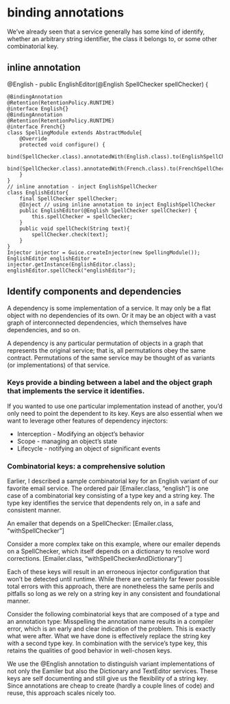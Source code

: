 # binding annotations

We’ve already seen that a service generally has some kind of identify, whether an arbitrary string identifier, the
class it belongs to, or some other combinatorial key.

## inline annotation
@English - public EnglishEditor(@English SpellChecker spellChecker) {

```
@BindingAnnotation
@Retention(RetentionPolicy.RUNTIME)
@interface English{}
@BindingAnnotation
@Retention(RetentionPolicy.RUNTIME)
@interface French{}
class SpellingModule extends AbstractModule{
    @Override
    protected void configure() {
        bind(SpellChecker.class).annotatedWith(English.class).to(EnglishSpellChecker.class);
        bind(SpellChecker.class).annotatedWith(French.class).to(FrenchSpellChecker.class);
    }
}
// inline annotation - inject EnglishSpellChecker
class EnglishEditor{
    final SpellChecker spellChecker;
    @Inject // using inline annotation to inject EnglishSpellChecker
    public EnglishEditor(@English SpellChecker spellChecker) {
        this.spellChecker = spellChecker;
    }
    public void spellCheck(String text){
        spellChecker.check(text);
    }
}
Injector injector = Guice.createInjector(new SpellingModule());
EnglishEditor englishEditor = injector.getInstance(EnglishEditor.class);
englishEditor.spellCheck("englishEditor");
```

## Identify components and dependencies
A dependency is some implementation of a service. It may only be a flat object with no dependencies of its own. Or it
may be an object with a vast graph of interconnected dependencies, which themselves have dependencies, and so on.

A dependency is any particular permutation of objects in a graph that represents the original service; that is, all
permutations obey the same contract.
Permutations of the same service may be thought of as variants (or implementations) of that service.

### Keys provide a binding between a label and the object graph that implements the service it identifies.

If you wanted to use one particular implementation instead of another, you’d only need to point the dependent to its key.
Keys are also essential when we want to leverage other features of dependency injectors:
 - Interception - Modifying an object’s behavior
 - Scope - managing an object’s state
 - Lifecycle - notifying an object of significant events

### Combinatorial keys: a comprehensive solution
Earlier, I described a sample combinatorial key for an English variant of our favorite email service.
The ordered pair [Emailer.class, “english”] is one case of a combinatorial key consisting of a type key and a string key.
The type key identifies the service that dependents rely on, in a safe and consistent manner.

An emailer that depends on a SpellChecker:
[Emailer.class, “withSpellChecker”]

Consider a more complex take on this example, where our emailer depends on a SpellChecker, which itself depends on a
dictionary to resolve word corrections.
[Emailer.class, “withSpellCheckerAndDictionary”]

Each of these keys will result in an erroneous injector configuration that won’t be detected until runtime. While there
are certainly far fewer possible total errors with this approach, there are nonetheless the same perils and pitfalls so
long as we rely on a string key in any consistent and foundational manner.

Consider the following combinatorial keys that are composed of a type and an annotation type:
Misspelling the annotation name results in a compiler error, which is an early and clear indication of the problem.
This is exactly what were after. What we have done is effectively replace the string key with a second type key.
In combination with the service’s type key, this retains the qualities of good behavior in well-chosen keys.

We use the @English annotation to distinguish variant implementations of not only the Eamiler but also the Dictionary
and TextEditor services. These keys are self documenting and still give us the flexibility of a string key. Since
annotations are cheap to create (hardly a couple lines of code) and reuse, this approach scales nicely too.

